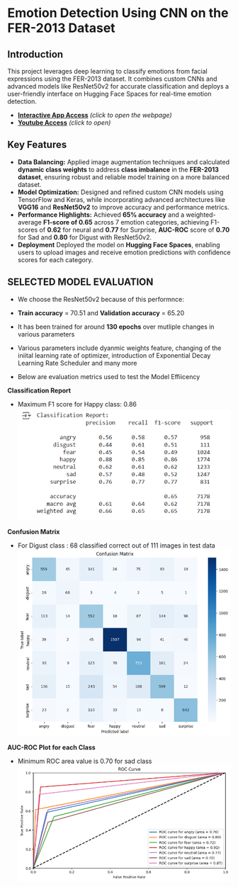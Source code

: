 # Emotion Detection Using CNN on the FER-2013 Dataset

## Introduction
This project leverages deep learning to classify emotions from facial expressions using the FER-2013 dataset. It combines custom CNNs and advanced models like ResNet50v2 for accurate classification and deploys a user-friendly interface on Hugging Face Spaces for real-time emotion detection.

 - **[Interactive App Access](https://huggingface.co/spaces/nitish-11/emotion-is-detected-here)** *(click to open the webpage)*
  - **[Youtube Access](https://youtu.be/5QPbFFku3z4?si=agpdB5utb4rHxuw5)** *(click to open)*

## Key Features

- **Data Balancing:** Applied image augmentation techniques and calculated **dynamic class weights** to address **class imbalance** in the **FER-2013 dataset**, ensuring robust and reliable model training on a more balanced dataset.
- **Model Optimization:** Designed and refined custom CNN models using TensorFlow and Keras, while incorporating advanced architectures like **VGG16** and **ResNet50v2** to improve accuracy and performance metrics.
- **Performance Highlights:** Achieved **65% accuracy** and a weighted-average **F1-score of 0.65** across 7 emotion categories, achieving F1-scores of **0.62** for
neural and **0.77** for Surprise, **AUC-ROC** score of **0.70** for Sad and **0.80** for Digust with ResNet50v2.
- **Deployment** Deployed the model on **Hugging Face Spaces**, enabling users to upload images and receive emotion predictions with confidence scores for each category.


## SELECTED MODEL EVALUATION
- We choose the ResNet50v2 because of this performnce:
- **Train accuracy** = 70.51 and **Validation accuracy** = 65.20
- It has been trained for around **130 epochs** over mutliple changes in various parameters
- Various parameters include dyanmic weights feature, changing of the iniital learning rate of optimizer,   introduction of Exponential Decay Learning Rate Scheduler and many more


- Below are evaluation metrics used to test the Model Effiicency

**Classification Report**
- Maximum F1 score for Happy class: 0.86
  <img src="images/classification_report.png" alt="Classification Report" width="600" />

**Confusion Matrix**
- For Digust class : 68 classified correct out of 111 images in test data
  <img src="images/confusion_matrix.png" alt="Confusion Matrix" width="600" />

**AUC-ROC Plot for each Class**
- Minimum ROC area value is 0.70 for sad class 
  <img src="images/auc-roc-curve.png" alt="AUC-ROC Plot for each Class" width="600" /> 



